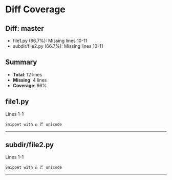 # Diff Coverage
## Diff: master

- file1&#46;py (66.7%): Missing lines 10-11
- subdir/file2&#46;py (66.7%): Missing lines 10-11

## Summary

- **Total**: 12 lines
- **Missing**: 4 lines
- **Coverage**: 66%



## file1&#46;py

Lines 1-1

```
Snippet with ስ 芒 unicode
```

---



## subdir/file2&#46;py

Lines 1-1

```
Snippet with ስ 芒 unicode
```

---
